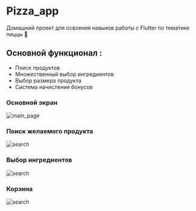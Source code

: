 # Pizza_app
Домашний проект для освоения навыков работы с Flutter по тематике пиццы :pizza:

## Основной функционал :
 - Поиск продуктов 
 - Множественный выбор ингредиентов
 - Выбор размера продукта
 - Система начисления бонусов
  
### Основной экран
![main_page](images/screens/screen1.png)
### Поиск желаемого продукта
![search](images/screens/screen4.png)
### Выбор ингредиентов
![search](images/screens/screen2.png)
### Корзина
![search](images/screens/screen3.png)
